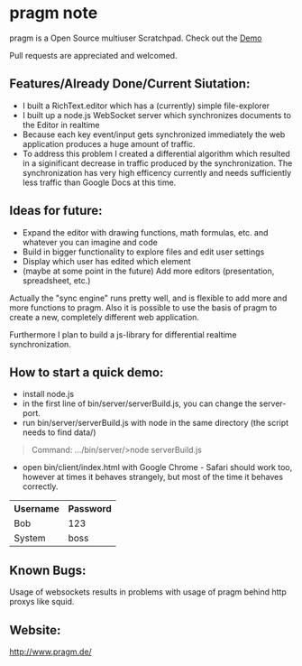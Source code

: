 pragm note
====
pragm is a Open Source multiuser Scratchpad. Check out the <a href="http://demo.pragm.de/">Demo</a>

Pull requests are appreciated and welcomed.

## Features/Already Done/Current Siutation:

- I built a RichText.editor which has a (currently) simple file-explorer
- I built up a node.js WebSocket server which synchronizes documents to the Editor in realtime
- Because each key event/input gets synchronized immediately the web application produces a huge amount of traffic.
- To address this problem I created a differential algorithm which resulted in a siginificant decrease in traffic produced by the synchronization. The synchronization has very high efficency currently and needs sufficiently less traffic than Google Docs at this time.

## Ideas for future:

- Expand the editor with drawing functions, math formulas, etc. and whatever you can imagine and code
- Build in bigger functionality to explore files and edit user settings
- Display which user has edited which element
- (maybe at some point in the future) Add more editors (presentation, spreadsheet, etc.)

Actually the "sync engine" runs pretty well, and is flexible to add more and more functions to pragm. Also it is possible to use the basis of pragm to create a new, completely different web application.

Furthermore I plan to build a js-library for differential realtime synchronization.

## How to start a quick demo:
 - install node.js
 - in the first line of bin/server/serverBuild.js, you can change the server-port.
 - run bin/server/serverBuild.js with node in the same directory (the script needs to find data/)
 > Command: .../bin/server/>node serverBuild.js
 - open bin/client/index.html with Google Chrome - Safari should work too, however at times it behaves strangely, but most of the time it behaves correctly.
  

<table>
  <tr>
    <th>Username</th><th>Password</th>
  </tr>
  <tr>
    <td>Bob</td><td>123</td>
  </tr>
  <tr>
    <td>System</td><td>boss</td>
  </tr>
</table>
 
## Known Bugs:
Usage of websockets results in problems with usage of pragm behind http proxys like squid.
## Website:

http://www.pragm.de/
